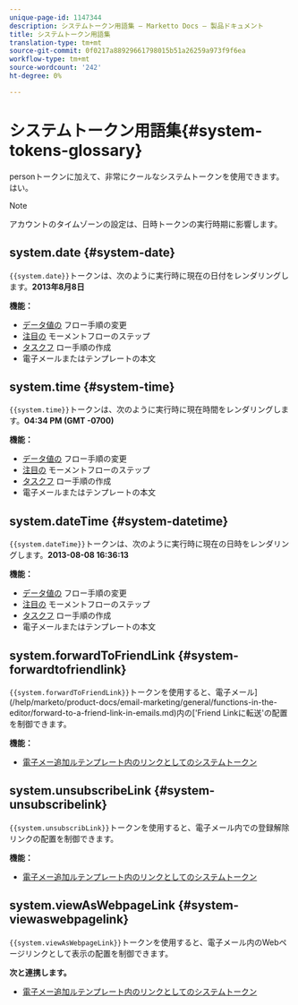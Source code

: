 ```yaml
---
unique-page-id: 1147344
description: システムトークン用語集 — Marketto Docs — 製品ドキュメント
title: システムトークン用語集
translation-type: tm+mt
source-git-commit: 0f0217a88929661798015b51a26259a973f9f6ea
workflow-type: tm+mt
source-wordcount: '242'
ht-degree: 0%

---
```



# システムトークン用語集{#system-tokens-glossary}

personトークンに加えて、非常にクールなシステムトークンを使用できます。 はい。

>[!NOTE]
>
>アカウントのタイムゾーンの設定は、日時トークンの実行時期に影響します。

## system.date {#system-date}

`{{system.date}}`トークンは、次のように実行時に現在の日付をレンダリングします。**2013年8月8日**

**機能：**

* [データ値の](/help/marketo/product-docs/core-marketo-concepts/smart-campaigns/flow-actions/change-data-value.md) フロー手順の変更
* [注目の](/help/marketo/product-docs/core-marketo-concepts/smart-campaigns/flow-actions/interesting-moment.md) モーメントフローのステップ
* [タスクフ](/help/marketo/product-docs/core-marketo-concepts/smart-campaigns/salesforce-flow-actions/create-task.md) ロー手順の作成
* 電子メールまたはテンプレートの本文

## system.time {#system-time}

`{{system.time}}`トークンは、次のように実行時に現在時間をレンダリングします。**04:34 PM (GMT -0700)**

**機能：**

* [データ値の](/help/marketo/product-docs/core-marketo-concepts/smart-campaigns/flow-actions/change-data-value.md) フロー手順の変更
* [注目の](/help/marketo/product-docs/core-marketo-concepts/smart-campaigns/flow-actions/interesting-moment.md) モーメントフローのステップ
* [タスクフ](/help/marketo/product-docs/core-marketo-concepts/smart-campaigns/salesforce-flow-actions/create-task.md) ロー手順の作成
* 電子メールまたはテンプレートの本文

## system.dateTime {#system-datetime}

`{{system.dateTime}}`トークンは、次のように実行時に現在の日時をレンダリングします。**2013-08-08 16:36:13**

**機能：**

* [データ値の](/help/marketo/product-docs/core-marketo-concepts/smart-campaigns/flow-actions/change-data-value.md) フロー手順の変更
* [注目の](/help/marketo/product-docs/core-marketo-concepts/smart-campaigns/flow-actions/interesting-moment.md) モーメントフローのステップ
* [タスクフ](/help/marketo/product-docs/core-marketo-concepts/smart-campaigns/salesforce-flow-actions/create-task.md) ロー手順の作成
* 電子メールまたはテンプレートの本文

## system.forwardToFriendLink {#system-forwardtofriendlink}

`{{system.forwardToFriendLink}}`トークンを使用すると、電子メール](/help/marketo/product-docs/email-marketing/general/functions-in-the-editor/forward-to-a-friend-link-in-emails.md)内の[&#39;Friend Linkに転送&#39;の配置を制御できます。

**機能：**

* [電子メー追加ルテンプレート内のリンクとしてのシステムトークン](/help/marketo/product-docs/email-marketing/general/using-tokens/add-a-system-token-as-a-link-in-an-email.md) 

## system.unsubscribeLink {#system-unsubscribelink}

`{{system.unsubscribLink}}`トークンを使用すると、電子メール内での登録解除リンクの配置を制御できます。

**機能：**

* [電子メー追加ルテンプレート内のリンクとしてのシステムトークン](/help/marketo/product-docs/email-marketing/general/using-tokens/add-a-system-token-as-a-link-in-an-email.md) 

## system.viewAsWebpageLink {#system-viewaswebpagelink}

`{{system.viewAsWebpageLink}}`トークンを使用すると、電子メール内のWebページリンクとして表示の配置を制御できます。

**次と連携します。**

* [電子メー追加ルテンプレート内のリンクとしてのシステムトークン](/help/marketo/product-docs/email-marketing/general/using-tokens/add-a-system-token-as-a-link-in-an-email.md) 
